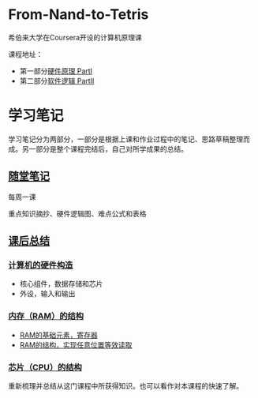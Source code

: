 # From-Nand-to-Tetris
希伯来大学在Coursera开设的计算机原理课

课程地址：
-  第一部分[硬件原理 PartI](https://www.coursera.org/learn/build-a-computer/home/week/1)
-  第二部分[软件逻辑 PartII](https://www.coursera.org/learn/nand2tetris2/home/welcome)

# 学习笔记

学习笔记分为两部分，一部分是根据上课和作业过程中的笔记、思路草稿整理而成。另一部分是整个课程完结后，自己对所学成果的总结。

## [随堂笔记](/Notes.md) 

每周一课

重点知识摘抄、硬件逻辑图、难点公式和表格

## [课后总结](/Reviews.md)
### [计算机的硬件构造](/Reviews.md#计算机的硬件构造)
- 核心组件，数据存储和芯片
- 外设，输入和输出
### [内存（RAM）的结构](/Reviews.md#内存ram的结构)
- [RAM的基础元素，寄存器](/Reviews.md/#RAM的基础元素，寄存器)
- [RAM的结构，实现任意位置等效读取](/Reviews.md#RAM的结构，实现任意位置等效读取)
### [芯片（CPU）的结构](/Reviews.md#芯片cpu的结构)

重新梳理并总结从这门课程中所获得知识。也可以看作对本课程的快速了解。
